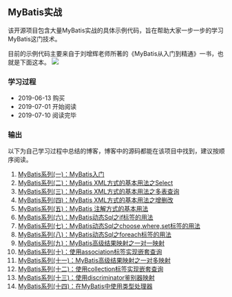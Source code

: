 ## MyBatis实战

该开源项目包含大量MyBatis实战的具体示例代码，旨在帮助大家一步一步的学习MyBatis这门技术。

目前的示例代码主要来自于刘增辉老师所著的《MyBatis从入门到精通》一书，也就是下面这本。
![](https://images.zwwhnly.com/picture/424537-20190711100832062-1032140749.jpg)

### 学习过程

- 2019-06-13 购买
- 2019-07-01 开始阅读
- 2019-07-10 阅读完毕

### 输出

以下为自己学习过程中总结的博客，博客中的源码都能在该项目中找到，建议按顺序阅读。

1. [MyBatis系列(一)：MyBatis入门](https://juejin.im/post/5d15e464518825268b110fd8)
2. [MyBatis系列(二)：MyBatis XML方式的基本用法之Select](https://juejin.im/post/5d1ab668f265da1b9253f3b0)
3. [MyBatis系列(三)：MyBatis XML方式的基本用法之多表查询](https://juejin.im/post/5d1c09dd6fb9a07ee9588a9b)
4. [MyBatis系列(四)：MyBatis XML方式的基本用法之增删改](https://juejin.im/post/5d1d5ebef265da1b971a9169)
5. [MyBatis系列(五)：MyBatis 注解方式的基本用法](https://juejin.im/post/5d1eaaa5f265da1bb7768849)
6. [MyBatis系列(六)：MyBatis动态Sql之if标签的用法](https://juejin.im/post/5d22bd68f265da1b971a9765)
7. [MyBatis系列(七)：MyBatis动态Sql之choose,where,set标签的用法](https://juejin.im/post/5d2430baf265da1bbc6ffb8f)
8. [MyBatis系列(八)：MyBatis动态Sql之foreach标签的用法](https://juejin.im/post/5d25834d5188251b1b1fe7e6)
9. [MyBatis系列(九)：MyBatis高级结果映射之一对一映射](https://juejin.im/post/5d26d7e9518825451f65eccb)
10. [MyBatis系列(十)：使用association标签实现嵌套查询](https://juejin.im/post/5d2816e6f265da1bb67a4539)
11. [MyBatis系列(十一)：MyBatis高级结果映射之一对多映射](https://juejin.im/post/5d2d4b11f265da1b725c3559)
12. [MyBatis系列(十二)：使用collection标签实现嵌套查询](https://juejin.im/post/5d2eca636fb9a07ea33c4acc)
13. [MyBatis系列(十三)：使用discriminator鉴别器映射](https://juejin.im/post/5d313df6f265da1b827ad507)
14. [MyBatis系列(十四)：在MyBatis中使用类型处理器](https://juejin.im/post/5d380469e51d45598611ba32)
